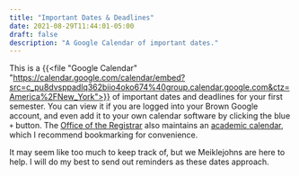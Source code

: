 ```yaml
---
title: "Important Dates & Deadlines"
date: 2021-08-29T11:44:01-05:00
draft: false
description: "A Google Calendar of important dates."
---
```


This is a {{<file "Google Calendar" "https://calendar.google.com/calendar/embed?src=c_pu8dvsppadlq362biio4oko674%40group.calendar.google.com&ctz=America%2FNew_York">}} of important dates and deadlines for your first semester. You can view it if you are logged into your Brown Google account, and even add it to your own calendar software by clicking the blue `+` button. The [Office of the Registrar](https://www.brown.edu/about/administration/registrar/) also maintains an [academic calendar](https://www.brown.edu/about/administration/registrar/academic-calendar), which I recommend bookmarking for convenience.

It may seem like too much to keep track of, but we Meiklejohns are here to help. I will do my best to send out reminders as these dates approach.